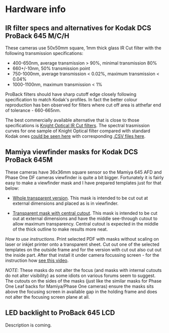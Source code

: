 # Hardware info

## IR filter specs and alternatives for Kodak DCS ProBack 645 M/C/H

These cameras use 50x50mm square, 1mm thick glass IR Cut filter with the following transmission specifications:

* 400-650nm, average transmission > 90%, minimal transmission 80%
* 660+/-10nm, 50% transmission point
* 750-1000nm, average transmission < 0.02%, maximum transmission < 0.04%
* 1000-1100nm, maximum transmission < 1%

ProBack filters should have sharp cutoff edge closely following specification to match Kodak's profiles. In fact the better colour reproduction has ben observed for filters where cut off area is atthefar end of tolerance - 660-665nm. 

The best commercially available alternative that is close to those specifications is [Knight Optical IR Cut filters](https://www.knightoptical.com/stock/optical-components/uvvisnir-optics/filters/ir-cut-filters/). The spectral trasmission curves for one sample of Knight Optical filter compared with standard Kodak ones [could be seen here](https://drive.google.com/file/d/1-58zvv20XH8T5d2wr0gaVNZsHv_yeqn3/view?usp=sharing) with corresponding [.CSV files here](https://drive.google.com/file/d/0Bw2ZohnbXtyASVRReHUzd0gzWGc/view?usp=sharing).

## Mamiya viewfinder masks for Kodak DCS ProBack 645M

These cameras have 36x36mm square sensor so the Mamiya 645 AFD and Phase One DF cameras viewfinder is quite a bit bigger. Fortunately it is fairly easy to make a viewfinder mask and I have prepared  templates just for that below:

* [Whole transparent version](https://docs.google.com/file/d/0Bw2ZohnbXtyAbDV1NFYyd3ZuUmQ4aHVLOWpER0xvSWNydHE4/view?usp=sharing). This mask is intended to be cut out at external dimensions and placed as is in viewfinder.

* [Transparent mask with central cutout](https://docs.google.com/file/d/0Bw2ZohnbXtyAQXdHWFprdkk1WUlQeDNtNkttUmRhekRCLV9F/view?usp=sharing). This mask is intended to be cut out at external dimensions and have the middle see-through cutout to allow maximum transparency. Central cutout is expected in the middle of the thick outline to  make results more neat.

_How to use instructions_. Print selected PDF with masks without scaling on laser or inkjet printer onto a transparent sheet. Cut out one of the selected templates on the outside frame and for the version with cut out also cut out the inside part. After that install it under camera focussing screen - for the instruction how [see this video](https://www.youtube.com/watch?v=R4JBCJcvV64).

_NOTE_: These masks do not alter the focus (and masks with internal cutouts do not alter visibility) as some idiots on various forums seem to suggest. The cutouts on the sides of the masks (just like the similar masks for Phase One Leaf backs for Mamiya/Phase One cameras) ensure the masks sits above the focusing screen in available gap in the holding frame and does not alter the focusing screen plane at all.

## LED backlight to ProBack 645 LCD

Description is coming.
